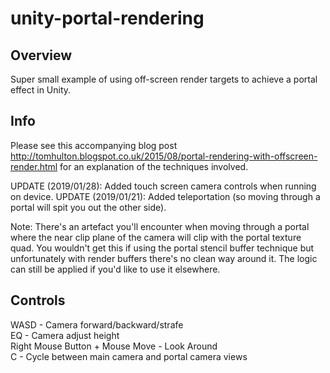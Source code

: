 # unity-portal-rendering

## Overview

Super small example of using off-screen render targets to achieve a portal effect in Unity.

## Info

Please see this accompanying blog post <http://tomhulton.blogspot.co.uk/2015/08/portal-rendering-with-offscreen-render.html> for an explanation of the techniques involved.

UPDATE (2019/01/28): Added touch screen camera controls when running on device.
UPDATE (2019/01/21): Added teleportation (so moving through a portal will spit you out the other side).

Note: There's an artefact you'll encounter when moving through a portal where the near clip plane of the camera will clip with the portal texture quad. You wouldn't get this if using the portal stencil buffer technique but unfortunately with render buffers there's no clean way around it. The logic can still be applied if you'd like to use it elsewhere.

## Controls

WASD - Camera forward/backward/strafe  
EQ - Camera adjust height  
Right Mouse Button + Mouse Move - Look Around  
C - Cycle between main camera and portal camera views  
